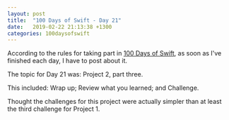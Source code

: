 ```yaml
---
layout: post
title:  "100 Days of Swift - Day 21"
date:   2019-02-22 21:13:38 +1300
categories: 100daysofswift
---
```

According to the rules for taking part in [100 Days of Swift](https://www.hackingwithswift.com/100), as soon as I've finished each day, I have to post about it.

The topic for Day 21 was: Project 2, part three.

This included: Wrap up; Review what you learned; and Challenge.

Thought the challenges for this project were actually simpler than at least the third challenge for Project 1.
